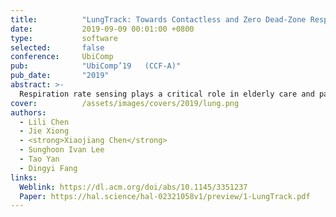 ```yaml
---
title:          "LungTrack: Towards Contactless and Zero Dead-Zone Respiration Monitoring with Commodity RFIDs"
date:           2019-09-09 00:01:00 +0800
type:           software
selected:       false
conference:     UbiComp
pub:            "UbiComp’19   (CCF-A)"
pub_date:       "2019"
abstract: >-
  Respiration rate sensing plays a critical role in elderly care and patient monitoring. The latest research has explored the possibility of employing Wi-Fi signals for respiration sensing without attaching a device to the target. A critical issue with these solutions includes that good monitoring performance could only be achieved at certain locations within the sensing range, while the performance could be quite poor at other "dead zones." In addition, due to the contactless nature, it is challenging to monitor multiple targets simultaneously as the reflected signals are often mixed together. In this work, we present our system, named LungTrack, hosted on commodity RFID devices for respiration monitoring. Our system retrieves subtle signal fluctuations at the receiver caused by chest displacement during respiration without need for attaching any devices to the target. It addresses the dead-zone issue and enables simultaneous monitoring of two human targets by employing one RFID reader and carefully positioned multiple RFID tags, using an optimization technique. Comprehensive experiments demonstrate that LungTrack can achieve a respiration monitoring accuracy of greater than 98% for a single target at all sensing locations (within 1st -- 5th Fresnel zones) using just one RFID reader and five tags, when the target's orientation is known a priori. For the challenging scenario involve two human targets, LungTrack is able to achieve greater than 93% accuracy when the targets are separated by at least 10 cm. 
cover:          /assets/images/covers/2019/lung.png
authors:
  - Lili Chen
  - Jie Xiong
  - <strong>Xiaojiang Chen</strong>
  - Sunghoon Ivan Lee 
  - Tao Yan
  - Dingyi Fang
links:
  Weblink: https://dl.acm.org/doi/abs/10.1145/3351237
  Paper: https://hal.science/hal-02321058v1/preview/1-LungTrack.pdf
---
```

